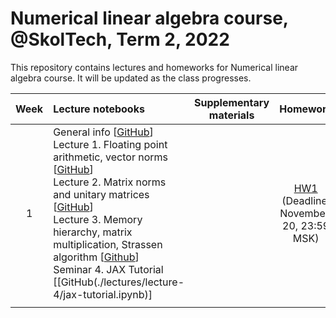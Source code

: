 # Numerical linear algebra course, @SkolTech, Term 2, 2022

This repository contains lectures and homeworks for Numerical linear algebra course. It will be updated as the class progresses.

| Week | Lecture notebooks | Supplementary materials | Homework | Tests |
|:------:|:----------|:----------:|:----------:|-------|
|1| General info [[GitHub](lectures/general_info.ipynb)] <br> Lecture 1. Floating point arithmetic, vector norms [[GitHub](./lectures/lecture-1/lecture-1.ipynb)] <br>  Lecture 2. Matrix norms and unitary matrices [[GitHub](./lectures/lecture-2/lecture-2.ipynb)] <br> Lecture 3. Memory hierarchy, matrix multiplication, Strassen algorithm [[Github](./lectures/lecture-3/lecture-3.ipynb)] <br> Seminar 4. JAX Tutorial [[GitHub(./lectures/lecture-4/jax-tutorial.ipynb)]|  | [HW1](hw1/HW_1_NLA.ipynb) <br> (Deadline: November, 20, 23:59 MSK) |
|   |   |   |   |
